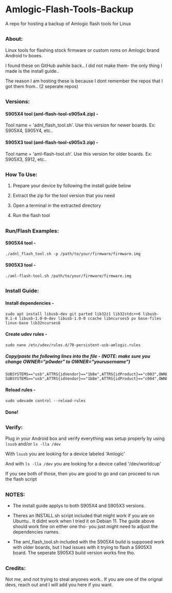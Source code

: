 # Amlogic-Flash-Tools-Backup
A repo for hosting a backup of Amlogic flash tools for Linux


##


### About:


Linux tools for flashing stock firmware or custom roms on Amlogic brand Android tv boxes.

I found these on GitHub awhile back.. I did not make them- the only thing I made is the install guide..

The reason I am hosting these is because I dont remember the repos that I got them from.. (2 seperate repos)

##

### Versions:


#### **S905X4 tool (aml-flash-tool-s905x4.zip) -**

Tool name = 'adnl_flash_tool.sh'. Use this version for newer boards. Ex: S905X4, S905Y4, etc..

#### **S905X3 tool (aml-flash-tool-s905x3.zip) -**

Tool name = 'aml-flash-tool.sh'. Use this version for older boards. Ex: S905X3, S912, etc..

##

### How To Use:


1. Prepare your device by following the install guide below
 
2. Extract the zip for the tool version that you need

3. Open a terminal in the extracted directory

4. Run the flash tool

##

### Run/Flash Examples: 


#### S905X4 tool -
```
./adnl_flash_tool.sh -p /path/to/your/firmware/firmware.img
```
#### S905X3 tool -
```
./aml-flash-tool.sh /path/to/your/firmware/firmware.img
```

##

### Install Guide:


#### Install dependencies -
```
sudo apt install libusb-dev git parted lib32z1 lib32stdc++6 libusb-0.1-4 libusb-1.0-0-dev libusb-1.0-0 ccache libncurses5 pv base-files linux-base lib32ncurses6
```

#### Create udev rules - 
```
sudo nano /etc/udev/rules.d/70-persistent-usb-amlogic.rules
```

##### Copy/paste the following lines into the file - ***(NOTE: make sure you change OWNER="p0wder" to OWNER="yourusername")***
```
SUBSYSTEMS=="usb",ATTRS{idVendor}=="1b8e",ATTRS{idProduct}=="c003",OWNER="p0wder",MODE="0666",SYMLINK+="worldcup"
SUBSYSTEMS=="usb",ATTRS{idVendor}=="1b8e",ATTRS{idProduct}=="c004",OWNER="p0wder",MODE="0666",SYMLINK+="worldcup"
```
#### 

#### Reload rules -
```
sudo udevadm control --reload-rules
```

#### Done!

##

### Verify:


Plug in your Android box and verify everything was setup properly by using ```lsusb``` and/or ```ls -lla /dev```


With ```lsusb``` you are looking for a device labeled 'Amlogic'


And with ```ls -lla /dev``` you are looking for a device called '/dev/worldcup'


If you see both of those, then you are good to go and can proceed to run the flash script

##

### NOTES:


* The install guide applys to both S905X4 and S905X3 versions.

* Theres an INSTALL.sh script included that might work if you are on Ubuntu.. It didnt work when I tried it on Debian 11. The guide above should work fine on either one tho- you just might need to adjust the dependencies names.

* The aml_flash_tool.sh included with the S905X4 build is supposed work with older boards, but I had issues with it trying to flash a S905X3 board. The seperate S905X3 build version works fine tho.
  
##

### Credits:


Not me, and not trying to steal anyones work.. If you are one of the orignal devs, reach out and I will add you here if you want.

##
